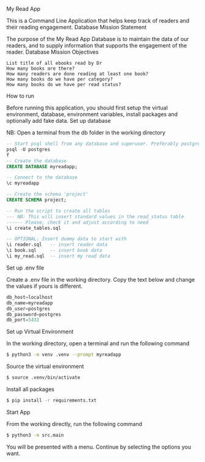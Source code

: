My Read App

This is a Command Line Application that helps keep track of readers and their reading engagement.
Database Mission Statement

The purpose of the My Read App Database is to maintain the data of our readers, and to supply information that supports the engagement of the reader.
Database Mission Objectives

    List title of all ebooks read by Dr
    How many books are there?
    How many readers are done reading at least one book?
    How many books do we have per category?
    How many books do we have per read status?

How to run

Before running this application, you should first setup the virtual environment, database, environment variables, install packages and optionally add fake data.
Set up database

NB: Open a terminal from the db folder in the working directory

```sql
-- Start psql shell from any database and superuser. Preferably postgres
psql -U postgres
f
-- Create the database 
CREATE DATABASE myreadapp;

-- Connect to the database
\c myreadapp

-- Create the schema 'project'
CREATE SCHEMA project;

-- Run the script to create all tables
--- NB: This will insert standard values in the read_status table
------ Please, check it and adjust according to need
\i create_tables.sql

-- OPTIONAL: Insert dummy data to start with 
\i reader.sql   -- insert reader data
\i book.sql     -- insert book data
\i my_read.sql  -- insert my read data
```

Set up .env file

Create a .env file in the working directory. Copy the text below and change the values if yours is different.

```py
db_host=localhost
db_name=myreadapp
db_user=postgres
db_password=postgres
db_port=5432
```

Set up Virtual Environment

In the working directory, open a terminal and run the following command

```bash
$ python3 -m venv .venv --prompt myreadapp
```

Source the virtual environment

```bash
$ source .venv/bin/activate
```

Install all packages

```bash
$ pip install -r requirements.txt
```

Start App

From the working directly, run the following command

```bash
$ python3 -m src.main
```

You will be presented with a menu. Continue by selecting the options you want.